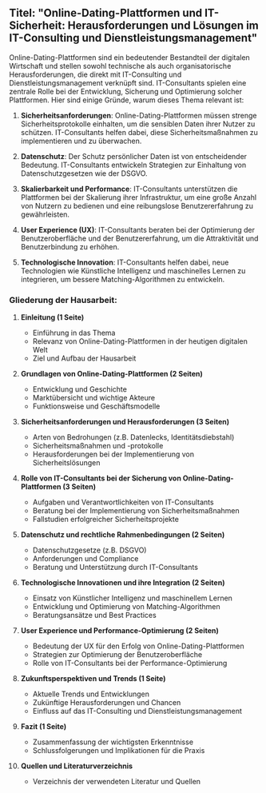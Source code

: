 ## Titel: "Online-Dating-Plattformen und IT-Sicherheit: Herausforderungen und Lösungen im IT-Consulting und Dienstleistungsmanagement"

Online-Dating-Plattformen sind ein bedeutender Bestandteil der digitalen Wirtschaft und stellen sowohl technische als auch organisatorische Herausforderungen, die direkt mit IT-Consulting und Dienstleistungsmanagement verknüpft sind. IT-Consultants spielen eine zentrale Rolle bei der Entwicklung, Sicherung und Optimierung solcher Plattformen. Hier sind einige Gründe, warum dieses Thema relevant ist:

1. **Sicherheitsanforderungen**: Online-Dating-Plattformen müssen strenge Sicherheitsprotokolle einhalten, um die sensiblen Daten ihrer Nutzer zu schützen. IT-Consultants helfen dabei, diese Sicherheitsmaßnahmen zu implementieren und zu überwachen.
    
2. **Datenschutz**: Der Schutz persönlicher Daten ist von entscheidender Bedeutung. IT-Consultants entwickeln Strategien zur Einhaltung von Datenschutzgesetzen wie der DSGVO.
    
3. **Skalierbarkeit und Performance**: IT-Consultants unterstützen die Plattformen bei der Skalierung ihrer Infrastruktur, um eine große Anzahl von Nutzern zu bedienen und eine reibungslose Benutzererfahrung zu gewährleisten.
    
4. **User Experience (UX)**: IT-Consultants beraten bei der Optimierung der Benutzeroberfläche und der Benutzererfahrung, um die Attraktivität und Benutzerbindung zu erhöhen.
    
5. **Technologische Innovation**: IT-Consultants helfen dabei, neue Technologien wie Künstliche Intelligenz und maschinelles Lernen zu integrieren, um bessere Matching-Algorithmen zu entwickeln.

### Gliederung der Hausarbeit:

1. **Einleitung (1 Seite)**
    
    - Einführung in das Thema
    - Relevanz von Online-Dating-Plattformen in der heutigen digitalen Welt
    - Ziel und Aufbau der Hausarbeit
2. **Grundlagen von Online-Dating-Plattformen (2 Seiten)**
    
    - Entwicklung und Geschichte
    - Marktübersicht und wichtige Akteure
    - Funktionsweise und Geschäftsmodelle
3. **Sicherheitsanforderungen und Herausforderungen (3 Seiten)**
    
    - Arten von Bedrohungen (z.B. Datenlecks, Identitätsdiebstahl)
    - Sicherheitsmaßnahmen und -protokolle
    - Herausforderungen bei der Implementierung von Sicherheitslösungen
4. **Rolle von IT-Consultants bei der Sicherung von Online-Dating-Plattformen (3 Seiten)**
    
    - Aufgaben und Verantwortlichkeiten von IT-Consultants
    - Beratung bei der Implementierung von Sicherheitsmaßnahmen
    - Fallstudien erfolgreicher Sicherheitsprojekte
5. **Datenschutz und rechtliche Rahmenbedingungen (2 Seiten)**
    
    - Datenschutzgesetze (z.B. DSGVO)
    - Anforderungen und Compliance
    - Beratung und Unterstützung durch IT-Consultants
6. **Technologische Innovationen und ihre Integration (2 Seiten)**
    
    - Einsatz von Künstlicher Intelligenz und maschinellem Lernen
    - Entwicklung und Optimierung von Matching-Algorithmen
    - Beratungsansätze und Best Practices
7. **User Experience und Performance-Optimierung (2 Seiten)**
    
    - Bedeutung der UX für den Erfolg von Online-Dating-Plattformen
    - Strategien zur Optimierung der Benutzeroberfläche
    - Rolle von IT-Consultants bei der Performance-Optimierung
8. **Zukunftsperspektiven und Trends (1 Seite)**
    
    - Aktuelle Trends und Entwicklungen
    - Zukünftige Herausforderungen und Chancen
    - Einfluss auf das IT-Consulting und Dienstleistungsmanagement
9. **Fazit (1 Seite)**
    
    - Zusammenfassung der wichtigsten Erkenntnisse
    - Schlussfolgerungen und Implikationen für die Praxis
10. **Quellen und Literaturverzeichnis**
    
    - Verzeichnis der verwendeten Literatur und Quellen